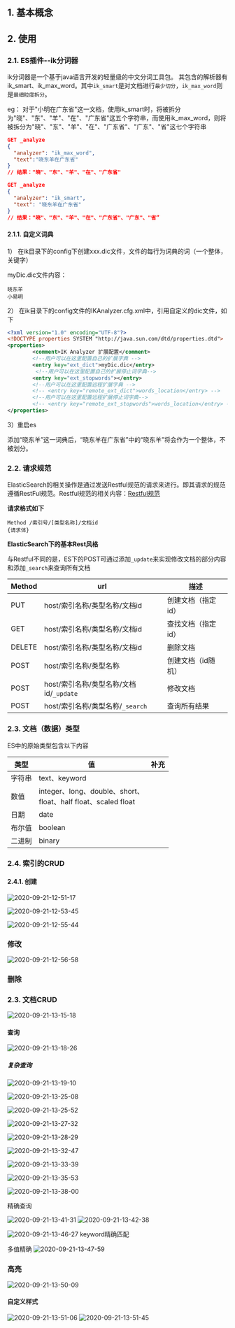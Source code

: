 #

## 1. 基本概念

## 2. 使用

### 2.1. ES插件--ik分词器

ik分词器是一个基于java语言开发的轻量级的中文分词工具包。
其包含的解析器有ik_smart、ik_max_word。其中`ik_smart`是对文档进行`最少切分`，`ik_max_word`则是`最细粒度拆分`。

eg：
对于"小明在广东省"这一文档，使用ik_smart时，将被拆分为"晓"、"东"、"羊"、"在"、"广东省"这五个字符串，而使用ik_max_word，则将被拆分为"晓"、"东"、"羊"、"在"、"广东省"、"广东"、"省"这七个字符串

```json
GET _analyze
{
  "analyzer": "ik_max_word",
  "text":"晓东羊在广东省"
}
// 结果："晓"、"东"、"羊"、"在"、"广东省"

GET _analyze
{
  "analyzer": "ik_smart",
  "text": "晓东羊在广东省"
}
// 结果："晓"、"东"、"羊"、"在"、"广东省"、"广东"、"省”
```

#### 2.1.1. 自定义词典

1） 在ik目录下的config下创建xxx.dic文件，文件的每行为词典的词（一个整体，关键字）

myDic.dic文件内容：

```dic
晓东羊
小易明
```

2） 在ik目录下的config文件的IKAnalyzer.cfg.xml中，引用自定义的dic文件，如下

```xml
<?xml version="1.0" encoding="UTF-8"?>
<!DOCTYPE properties SYSTEM "http://java.sun.com/dtd/properties.dtd">
<properties>
        <comment>IK Analyzer 扩展配置</comment>
        <!--用户可以在这里配置自己的扩展字典 -->
        <entry key="ext_dict">myDic.dic</entry>
         <!--用户可以在这里配置自己的扩展停止词字典-->
        <entry key="ext_stopwords"></entry>
        <!--用户可以在这里配置远程扩展字典 -->
        <!-- <entry key="remote_ext_dict">words_location</entry> -->
        <!--用户可以在这里配置远程扩展停止词字典-->
        <!-- <entry key="remote_ext_stopwords">words_location</entry> -->
</properties>

```

3）重启es

添加“晓东羊”这一词典后，“晓东羊在广东省”中的“晓东羊”将会作为一个整体，不被划分。

### 2.2. 请求规范

ElasticSearch的相关操作是通过发送Restful规范的请求来进行。即其请求的规范遵循RestFul规范。Restful规范的相关内容：[Restful规范](/Java/Restful.md)

<b>请求格式如下</b>

```restful
Method /索引号/[类型名称]/文档id
{请求体}
```

<b>ElasticSearch下的基本Rest风格</b>

与Restful不同的是，ES下的POST可通过添加`_update`来实现修改文档的部分内容和添加`_search`来查询所有文档

|Method|url|描述|
|-|-|-|
|PUT|host/索引名称/类型名称/文档id|创建文档（指定id）|
|GET|host/索引名称/类型名称/文档id|查找文档（指定id）|
|DELETE|host/索引名称/类型名称/文档id|删除文档|
|POST|host/索引名称/类型名称|创建文档（id随机）|
|POST|host/索引名称/类型名称/文档id/`_update`|修改文档|
|POST|host/索引名称/类型名称/`_search`|查询所有结果|

### 2.3. 文档（数据）类型

ES中的原始类型包含以下内容

|类型|值|补充|
|-|-|-|
|字符串|text、keyword||
|数值|integer、long、double、short、<br/> float、half float、scaled float|
|日期|date||
|布尔值|boolean||
|二进制|binary|

### 2.4. 索引的CRUD

#### 2.4.1. 创建

![2020-09-21-12-51-17](./imgs/2.基本使用.md/2020-09-21-12-51-17.png)

![2020-09-21-12-53-45](./imgs/2.基本使用.md/2020-09-21-12-53-45.png)

![2020-09-21-12-55-44](./imgs/2.基本使用.md/2020-09-21-12-55-44.png)

### 修改

![2020-09-21-12-56-58](./imgs/2.基本使用.md/2020-09-21-12-56-58.png)

### 删除

### 2.3. 文档CRUD

![2020-09-21-13-15-18](./imgs/2.基本使用.md/2020-09-21-13-15-18.png)

#### 查询

![2020-09-21-13-18-26](./imgs/2.基本使用.md/2020-09-21-13-18-26.png)

##### 复杂查询

![2020-09-21-13-19-10](./imgs/2.基本使用.md/2020-09-21-13-19-10.png)

![2020-09-21-13-25-08](./imgs/2.基本使用.md/2020-09-21-13-25-08.png)

![2020-09-21-13-25-52](./imgs/2.基本使用.md/2020-09-21-13-25-52.png)

![2020-09-21-13-27-32](./imgs/2.基本使用.md/2020-09-21-13-27-32.png)

![2020-09-21-13-28-29](./imgs/2.基本使用.md/2020-09-21-13-28-29.png)

![2020-09-21-13-32-47](./imgs/2.基本使用.md/2020-09-21-13-32-47.png)

![2020-09-21-13-33-39](./imgs/2.基本使用.md/2020-09-21-13-33-39.png)

![2020-09-21-13-35-53](./imgs/2.基本使用.md/2020-09-21-13-35-53.png)

![2020-09-21-13-38-00](./imgs/2.基本使用.md/2020-09-21-13-38-00.png)

精确查询

![2020-09-21-13-41-31](./imgs/2.基本使用.md/2020-09-21-13-41-31.png)
![2020-09-21-13-42-38](./imgs/2.基本使用.md/2020-09-21-13-42-38.png)

![2020-09-21-13-46-27](./imgs/2.基本使用.md/2020-09-21-13-46-27.png)
keyword精确匹配

多值精确
![2020-09-21-13-47-59](./imgs/2.基本使用.md/2020-09-21-13-47-59.png)

### 高亮

![2020-09-21-13-50-09](./imgs/2.基本使用.md/2020-09-21-13-50-09.png)

#### 自定义样式

![2020-09-21-13-51-06](./imgs/2.基本使用.md/2020-09-21-13-51-06.png)
![2020-09-21-13-51-45](./imgs/2.基本使用.md/2020-09-21-13-51-45.png)